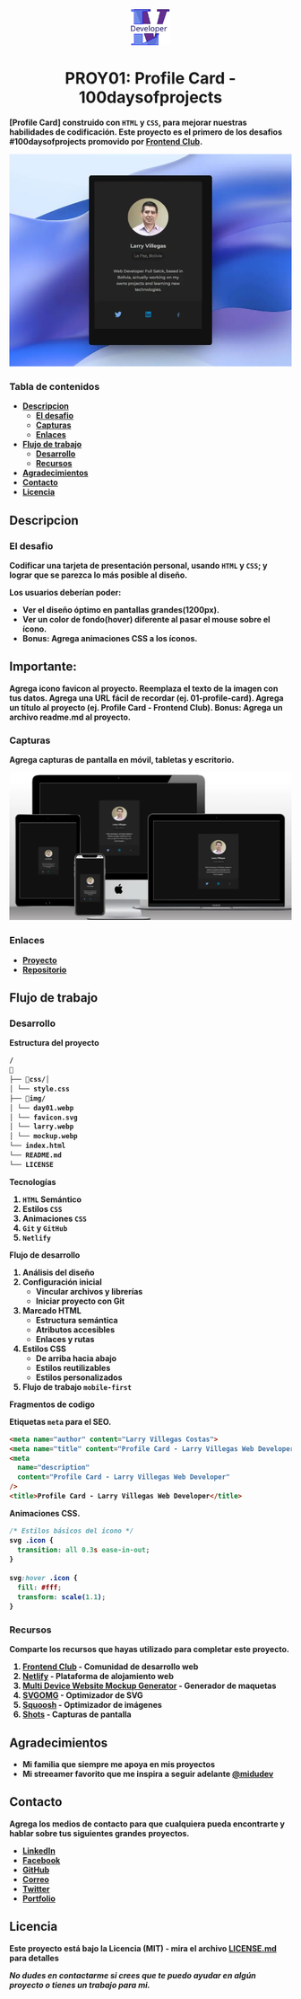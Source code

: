 <div align="center" style="text-align: center">
<img src = "img/favicon.svg" height="64" width="auto">
  <h1><b>PROY01: Profile Card - 100daysofprojects<b></h1>
</div>

[Profile Card] construido con `HTML` y `CSS`, para mejorar nuestras habilidades de codificación. Este proyecto es el primero de los desafios #100daysofprojects promovido por [Frontend Club](https://www.facebook.com/frontendclubfb).

![Screenshot](img/day01.webp)

### Tabla de contenidos

- [Descripcion](#descripcion)
  - [El desafio](#el-desafio)
  - [Capturas](#capturas)
  - [Enlaces](#enlaces)
- [Flujo de trabajo](#flujo-de-trabajo)
  - [Desarrollo](#desarrollo)
  - [Recursos](#recursos)
- [Agradecimientos](#agradecimientos)
- [Contacto](#contacto)
- [Licencia](#licencia)

## Descripcion

### El desafio

Codificar una tarjeta de presentación personal, usando `HTML` y `CSS`; y lograr que se parezca lo más posible al diseño.

Los usuarios deberían poder:

- Ver el diseño óptimo en pantallas grandes(1200px).
- Ver un color de fondo(hover) diferente al pasar el mouse sobre el ícono.
- Bonus: Agrega animaciones CSS a los íconos.

## Importante:

Agrega icono favicon al proyecto.
Reemplaza el texto de la imagen con tus datos.
Agrega una URL fácil de recordar (ej. 01-profile-card).
Agrega un título al proyecto (ej. Profile Card - Frontend Club).
Bonus: Agrega un archivo readme.md al proyecto.

### Capturas

Agrega capturas de pantalla en móvil, tabletas y escritorio.

![Captura](./img/mockup.webp)


### Enlaces

- [Proyecto](https://01-profile-card-larry.netlify.app/)
- [Repositorio](https://github.com/LarryIVC/100_days_of_projects_day1)

## Flujo de trabajo

### Desarrollo

**Estructura del proyecto**

```txt
/
📂
├── 📂css/│ 
│ └── style.css
├── 📂img/
│ └── day01.webp
│ └── favicon.svg
│ └── larry.webp
│ └── mockup.webp
└── index.html
└── README.md
└── LICENSE
```

**Tecnologías**

1. `HTML` Semántico
2. Estilos `CSS`
3. Animaciones `CSS`
4. `Git` y `GitHub`
5. `Netlify`

**Flujo de desarrollo**

1. Análisis del diseño
2. Configuración inicial
   - Vincular archivos y librerías
   - Iniciar proyecto con Git
3. Marcado HTML
   - Estructura semántica
   - Atributos accesibles
   - Enlaces y rutas
4. Estilos CSS
   - De arriba hacia abajo
   - Estilos reutilizables
   - Estilos personalizados
5. Flujo de trabajo `mobile-first`

**Fragmentos de codigo**

Etiquetas `meta` para el SEO.

```html
<meta name="author" content="Larry Villegas Costas">
<meta name="title" content="Profile Card - Larry Villegas Web Developer">
<meta
  name="description"
  content="Profile Card - Larry Villegas Web Developer"
/>
<title>Profile Card - Larry Villegas Web Developer</title>
```

Animaciones CSS.

```css
/* Estilos básicos del icono */
svg .icon {
  transition: all 0.3s ease-in-out;
}

svg:hover .icon {
  fill: #fff;
  transform: scale(1.1);
}
```

### Recursos

Comparte los recursos que hayas utilizado para completar este proyecto.

1. [Frontend Club](https://www.facebook.com/frontendclubfb) - Comunidad de desarrollo web
2. [Netlify](https://www.netlify.com/) - Plataforma de alojamiento web
3. [Multi Device Website Mockup Generator](https://techsini.com/multi-mockup/index.php) - Generador de maquetas
4. [SVGOMG](https://jakearchibald.github.io/svgomg/) - Optimizador de SVG
5. [Squoosh](https://squoosh.app/) - Optimizador de imágenes
6. [Shots](https://shots.so/) - Capturas de pantalla

## Agradecimientos

- Mi familia que siempre me apoya en mis proyectos
- Mi streeamer favorito que me inspira a seguir adelante [@midudev](https://www.twitch.tv/midudev)

## Contacto

Agrega los medios de contacto para que cualquiera pueda encontrarte y hablar sobre tus siguientes grandes proyectos.

- [LinkedIn](https://www.linkedin.com/in/larryvillegascostas/)
- [Facebook](https://www.facebook.com/profile.php?id=1201373751)
- [GitHub](https://github.com/LarryIVC)
- [Correo](mailto:larry_villegas@hotmail.com)
- [Twitter](https://twitter.com/LarryVillegas)
- [Portfolio](https://portfolio-larry.netlify.app/)

## Licencia

Este proyecto está bajo la Licencia (MIT) - mira el archivo [LICENSE.md](LICENSE) para detalles

*No dudes en contactarme si crees que te puedo ayudar en algún proyecto o tienes un trabajo para mi.*
